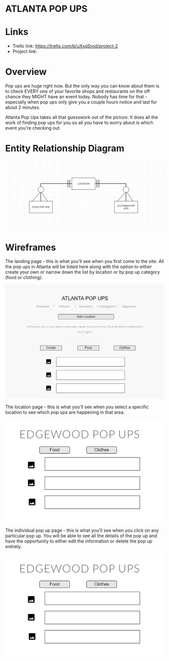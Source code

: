 # ATLANTA POP UPS

# Links

- Trello link: https://trello.com/b/uXxqSrod/project-2
- Project link:

# Overview

Pop ups are huge right now. But the only way you can know about them is to check EVERY one of your favorite shops and restaurants on the off chance they MIGHT have an event today. Nobody has time for that - especially when pop ups only give you a couple hours notice and last for about 2 minutes. 

Atlanta Pop Ups takes all that guesswork out of the picture. It does all the work of finding pop ups for you so all you have to worry about is which event you're checking out.

# Entity Relationship Diagram

![Wireframe](https://github.com/erinborders/atlanta-pop-ups/blob/master/images/Atlanta%20pop%20up%20ERD.png)

# Wireframes

The landing page - this is what you'll see when you first come to the site. All the pop ups in Atlanta will be listed here along with the option to either create your own or narrow down the list by location or by pop up category (food or clothing).

![Wireframe](https://github.com/erinborders/atlanta-pop-ups/blob/master/images/Atlanta%20pop%20up%20landing%20page.png)

The location page - this is what you'll see when you select a specific location to see which pop ups are happening in that area.

![Wireframe](https://github.com/erinborders/atlanta-pop-ups/blob/master/images/Atlanta%20pop%20up%20location%20page.png)

The individual pop up page - this is what you'll see when you click on any particular pop up. You will be able to see all the details of the pop up and have the opportunity to either edit the information or delete the pop up entirely.

![Wireframe](https://github.com/erinborders/atlanta-pop-ups/blob/master/images/Atlanta%20pop%20up%20location%20page.png)